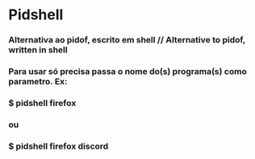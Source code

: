 # Pidshell
### Alternativa ao pidof, escrito em shell // Alternative to pidof, written in shell

### Para usar só precisa passa o nome do(s) programa(s) como parametro. Ex:
### $ pidshell firefox
### ou
### $ pidshell firefox discord
